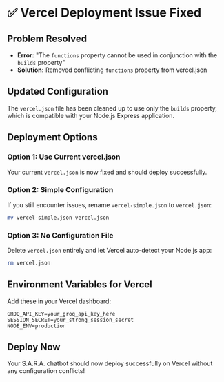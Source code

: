 # ✅ Vercel Deployment Issue Fixed

## Problem Resolved
- **Error:** "The `functions` property cannot be used in conjunction with the `builds` property"
- **Solution:** Removed conflicting `functions` property from vercel.json

## Updated Configuration

The `vercel.json` file has been cleaned up to use only the `builds` property, which is compatible with your Node.js Express application.

## Deployment Options

### Option 1: Use Current vercel.json
Your current `vercel.json` is now fixed and should deploy successfully.

### Option 2: Simple Configuration
If you still encounter issues, rename `vercel-simple.json` to `vercel.json`:
```bash
mv vercel-simple.json vercel.json
```

### Option 3: No Configuration File
Delete `vercel.json` entirely and let Vercel auto-detect your Node.js app:
```bash
rm vercel.json
```

## Environment Variables for Vercel

Add these in your Vercel dashboard:
```
GROQ_API_KEY=your_groq_api_key_here
SESSION_SECRET=your_strong_session_secret
NODE_ENV=production
```

## Deploy Now

Your S.A.R.A. chatbot should now deploy successfully on Vercel without any configuration conflicts!
